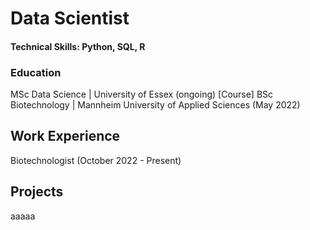 # Data Scientist

#### Technical Skills: Python, SQL, R

### Education

MSc Data Science | University of Essex (ongoing) [Course] 
BSc Biotechnology | Mannheim University of Applied Sciences (May 2022)

## Work Experience

Biotechnologist (October 2022 - Present)

## Projects

aaaaa
